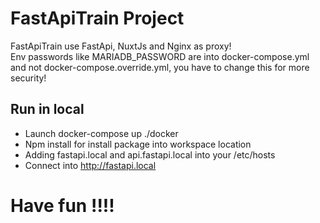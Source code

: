 # FastApiTrain Project
  FastApiTrain use FastApi, NuxtJs and Nginx as proxy!<br>
  Env passwords like MARIADB_PASSWORD are into docker-compose.yml and not docker-compose.override.yml, you have to change this for more security!
## Run in local
* Launch docker-compose up ./docker
* Npm install for install package into workspace location
* Adding fastapi.local and api.fastapi.local into your /etc/hosts
* Connect into http://fastapi.local
# Have fun !!!!
